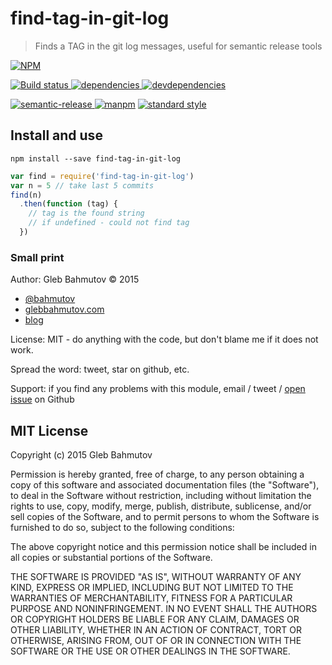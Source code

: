 # find-tag-in-git-log
> Finds a TAG in the git log messages, useful for semantic release tools

[![NPM][find-tag-in-git-log-icon] ][find-tag-in-git-log-url]

[![Build status][find-tag-in-git-log-ci-image] ][find-tag-in-git-log-ci-url]
[![dependencies][find-tag-in-git-log-dependencies-image] ][find-tag-in-git-log-dependencies-url]
[![devdependencies][find-tag-in-git-log-devdependencies-image] ][find-tag-in-git-log-devdependencies-url]

[![semantic-release][semantic-image] ][semantic-url]
[![manpm](https://img.shields.io/badge/manpm-%E2%9C%93-3399ff.svg)](https://github.com/bahmutov/manpm)
[![standard style](https://img.shields.io/badge/code%20style-standard-brightgreen.svg)](http://standardjs.com/)

## Install and use

    npm install --save find-tag-in-git-log

```js
var find = require('find-tag-in-git-log')
var n = 5 // take last 5 commits
find(n)
  .then(function (tag) {
    // tag is the found string
    // if undefined - could not find tag
  })
```

### Small print

Author: Gleb Bahmutov &copy; 2015

* [@bahmutov](https://twitter.com/bahmutov)
* [glebbahmutov.com](http://glebbahmutov.com)
* [blog](http://glebbahmutov.com/blog/)

License: MIT - do anything with the code, but don't blame me if it does not work.

Spread the word: tweet, star on github, etc.

Support: if you find any problems with this module, email / tweet /
[open issue][issues] on Github

[issues]: https://github.com/bahmutov/find-tag-in-git-log/issues

## MIT License

Copyright (c) 2015 Gleb Bahmutov

Permission is hereby granted, free of charge, to any person
obtaining a copy of this software and associated documentation
files (the "Software"), to deal in the Software without
restriction, including without limitation the rights to use,
copy, modify, merge, publish, distribute, sublicense, and/or sell
copies of the Software, and to permit persons to whom the
Software is furnished to do so, subject to the following
conditions:

The above copyright notice and this permission notice shall be
included in all copies or substantial portions of the Software.

THE SOFTWARE IS PROVIDED "AS IS", WITHOUT WARRANTY OF ANY KIND,
EXPRESS OR IMPLIED, INCLUDING BUT NOT LIMITED TO THE WARRANTIES
OF MERCHANTABILITY, FITNESS FOR A PARTICULAR PURPOSE AND
NONINFRINGEMENT. IN NO EVENT SHALL THE AUTHORS OR COPYRIGHT
HOLDERS BE LIABLE FOR ANY CLAIM, DAMAGES OR OTHER LIABILITY,
WHETHER IN AN ACTION OF CONTRACT, TORT OR OTHERWISE, ARISING
FROM, OUT OF OR IN CONNECTION WITH THE SOFTWARE OR THE USE OR
OTHER DEALINGS IN THE SOFTWARE.

[find-tag-in-git-log-icon]: https://nodei.co/npm/find-tag-in-git-log.png?downloads=true
[find-tag-in-git-log-url]: https://npmjs.org/package/find-tag-in-git-log
[find-tag-in-git-log-ci-image]: https://travis-ci.org/bahmutov/find-tag-in-git-log.png?branch=master
[find-tag-in-git-log-ci-url]: https://travis-ci.org/bahmutov/find-tag-in-git-log
[find-tag-in-git-log-dependencies-image]: https://david-dm.org/bahmutov/find-tag-in-git-log.png
[find-tag-in-git-log-dependencies-url]: https://david-dm.org/bahmutov/find-tag-in-git-log
[find-tag-in-git-log-devdependencies-image]: https://david-dm.org/bahmutov/find-tag-in-git-log/dev-status.png
[find-tag-in-git-log-devdependencies-url]: https://david-dm.org/bahmutov/find-tag-in-git-log#info=devDependencies
[semantic-image]: https://img.shields.io/badge/%20%20%F0%9F%93%A6%F0%9F%9A%80-semantic--release-e10079.svg
[semantic-url]: https://github.com/semantic-release/semantic-release
